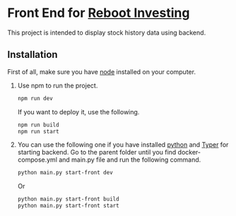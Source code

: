 Front End for [Reboot Investing](https://rebootinvesting.com/)
===========

This project is intended to display stock history data using backend.


Installation
------------

First of all, make sure you have [node](https://nodejs.org/en/download/) installed on your computer.

1. Use npm to run the project.
    ```sh
    npm run dev
    ```
    If you want to deploy it, use the following.
    ```sh
    npm run build
    npm run start
    ```
    
2.    You can use the following one if you have installed [python](https://www.python.org/downloads/) and [Typer](https://typer.tiangolo.com/#fastapi-of-clis) for starting backend.
    Go to the parent folder until you find docker-compose.yml and main.py file and run the following command.
        ```sh
        python main.py start-front dev
        ```
        Or
        ```sh
        python main.py start-front build
        python main.py start-front start
        ```